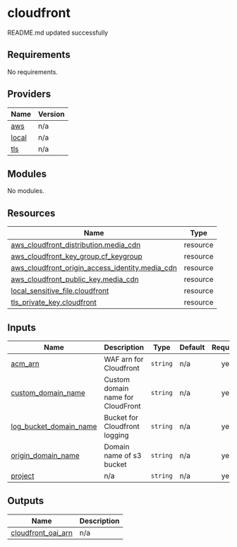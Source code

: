 # cloudfront

<!-- BEGINNING OF PRE-COMMIT-TERRAFORM DOCS HOOK -->
README.md updated successfully
<!-- END OF PRE-COMMIT-TERRAFORM DOCS HOOK -->

<!-- BEGIN_TF_DOCS -->
## Requirements

No requirements.

## Providers

| Name | Version |
|------|---------|
| <a name="provider_aws"></a> [aws](#provider\_aws) | n/a |
| <a name="provider_local"></a> [local](#provider\_local) | n/a |
| <a name="provider_tls"></a> [tls](#provider\_tls) | n/a |

## Modules

No modules.

## Resources

| Name | Type |
|------|------|
| [aws_cloudfront_distribution.media_cdn](https://registry.terraform.io/providers/hashicorp/aws/latest/docs/resources/cloudfront_distribution) | resource |
| [aws_cloudfront_key_group.cf_keygroup](https://registry.terraform.io/providers/hashicorp/aws/latest/docs/resources/cloudfront_key_group) | resource |
| [aws_cloudfront_origin_access_identity.media_cdn](https://registry.terraform.io/providers/hashicorp/aws/latest/docs/resources/cloudfront_origin_access_identity) | resource |
| [aws_cloudfront_public_key.media_cdn](https://registry.terraform.io/providers/hashicorp/aws/latest/docs/resources/cloudfront_public_key) | resource |
| [local_sensitive_file.cloudfront](https://registry.terraform.io/providers/hashicorp/local/latest/docs/resources/sensitive_file) | resource |
| [tls_private_key.cloudfront](https://registry.terraform.io/providers/hashicorp/tls/latest/docs/resources/private_key) | resource |

## Inputs

| Name | Description | Type | Default | Required |
|------|-------------|------|---------|:--------:|
| <a name="input_acm_arn"></a> [acm\_arn](#input\_acm\_arn) | WAF arn for Cloudfront | `string` | n/a | yes |
| <a name="input_custom_domain_name"></a> [custom\_domain\_name](#input\_custom\_domain\_name) | Custom domain name for CloudFront | `string` | n/a | yes |
| <a name="input_log_bucket_domain_name"></a> [log\_bucket\_domain\_name](#input\_log\_bucket\_domain\_name) | Bucket for Cloudfront logging | `string` | n/a | yes |
| <a name="input_origin_domain_name"></a> [origin\_domain\_name](#input\_origin\_domain\_name) | Domain name of s3 bucket | `string` | n/a | yes |
| <a name="input_project"></a> [project](#input\_project) | n/a | `string` | n/a | yes |

## Outputs

| Name | Description |
|------|-------------|
| <a name="output_cloudfront_oai_arn"></a> [cloudfront\_oai\_arn](#output\_cloudfront\_oai\_arn) | n/a |
<!-- END_TF_DOCS -->
